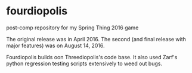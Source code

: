 # fourdiopolis
post-comp repository for my Spring Thing 2016 game

The original release was in April 2016. The second (and final release with major features) was on August 14, 2016.

Fourdiopolis builds oon Threediopolis's code base. It also used Zarf's python regression testing scripts extensively to weed out bugs.
